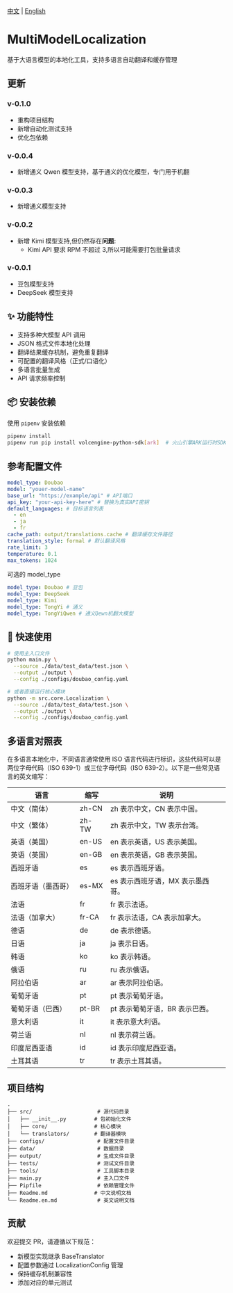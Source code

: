 <!-- markdownlint-disable MD041 -->
[中文](./Readme.md) | [English](./Readme.en.md)

# MultiModelLocalization
<!-- markdownlint-enable MD041 -->

基于大语言模型的本地化工具，支持多语言自动翻译和缓存管理

## 更新

### v-0.1.0

- 重构项目结构
- 新增自动化测试支持
- 优化包依赖

### v-0.0.4

- 新增通义 Qwen 模型支持，基于通义的优化模型，专门用于机翻

### v-0.0.3

- 新增通义模型支持

### v-0.0.2

- 新增 Kimi 模型支持,但仍然存在**问题**:
  - Kimi API 要求 RPM 不超过 3,所以可能需要打包批量请求

### v-0.0.1

- 豆包模型支持
- DeepSeek 模型支持

## ✨ 功能特性

- 支持多种大模型 API 调用
- JSON 格式文件本地化处理
- 翻译结果缓存机制，避免重复翻译
- 可配置的翻译风格（正式/口语化）
- 多语言批量生成
- API 请求频率控制

## 📦 安装依赖

使用 `pipenv` 安装依赖

```bash
pipenv install
pipenv run pip install volcengine-python-sdk[ark]  # 火山引擎ARK运行时SDK,如果不需要豆包模型则可以忽略
```

## 参考配置文件

```yaml
model_type: Doubao
model: "youer-model-name"
base_url: "https://example/api" # API端口
api_key: "your-api-key-here" # 替换为真实API密钥
default_languages: # 目标语言列表
  - en
  - ja
  - fr
cache_path: output/translations.cache # 翻译缓存文件路径
translation_style: formal # 默认翻译风格
rate_limit: 3
temperature: 0.1
max_tokens: 1024
```

可选的 model_type

```yaml
model_type: Doubao # 豆包
model_type: DeepSeek
model_type: Kimi
model_type: TongYi # 通义
model_type: TongYiQwen # 通义Qewn机翻大模型
```

## 🚀 快速使用

```bash
# 使用主入口文件
python main.py \
  --source ./data/test_data/test.json \
  --output ./output \
  --config ./configs/doubao_config.yaml

# 或者直接运行核心模块
python -m src.core.Localization \
  --source ./data/test_data/test.json \
  --output ./output \
  --config ./configs/doubao_config.yaml
```

## 多语言对照表

在多语言本地化中，不同语言通常使用 ISO 语言代码进行标识，这些代码可以是两位字母代码（ISO 639-1）或三位字母代码（ISO 639-2）。以下是一些常见语言的英文缩写：

| 语言               | 缩写  | 说明                             |
| ------------------ | ----- | -------------------------------- |
| 中文（简体）       | zh-CN | zh 表示中文，CN 表示中国。       |
| 中文（繁体）       | zh-TW | zh 表示中文，TW 表示台湾。       |
| 英语（美国）       | en-US | en 表示英语，US 表示美国。       |
| 英语（英国）       | en-GB | en 表示英语，GB 表示英国。       |
| 西班牙语           | es    | es 表示西班牙语。                |
| 西班牙语（墨西哥） | es-MX | es 表示西班牙语，MX 表示墨西哥。 |
| 法语               | fr    | fr 表示法语。                    |
| 法语（加拿大）     | fr-CA | fr 表示法语，CA 表示加拿大。     |
| 德语               | de    | de 表示德语。                    |
| 日语               | ja    | ja 表示日语。                    |
| 韩语               | ko    | ko 表示韩语。                    |
| 俄语               | ru    | ru 表示俄语。                    |
| 阿拉伯语           | ar    | ar 表示阿拉伯语。                |
| 葡萄牙语           | pt    | pt 表示葡萄牙语。                |
| 葡萄牙语（巴西）   | pt-BR | pt 表示葡萄牙语，BR 表示巴西。   |
| 意大利语           | it    | it 表示意大利语。                |
| 荷兰语             | nl    | nl 表示荷兰语。                  |
| 印度尼西亚语       | id    | id 表示印度尼西亚语。            |
| 土耳其语           | tr    | tr 表示土耳其语。                |

## 项目结构

```text
.
├── src/                     # 源代码目录
│   ├── __init__.py         # 包初始化文件
│   ├── core/               # 核心模块
│   └── translators/        # 翻译器模块
├── configs/                 # 配置文件目录
├── data/                    # 数据目录
├── output/                  # 生成文件目录
├── tests/                   # 测试文件目录
├── tools/                   # 工具脚本目录
├── main.py                  # 主入口文件
├── Pipfile                  # 依赖管理文件
├── Readme.md               # 中文说明文档
└── Readme.en.md             # 英文说明文档

```

## 贡献

欢迎提交 PR，请遵循以下规范：

- 新模型实现继承 BaseTranslator
- 配置参数通过 LocalizationConfig 管理
- 保持缓存机制兼容性
- 添加对应的单元测试
